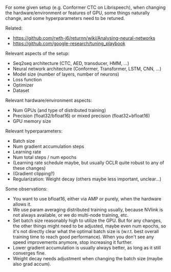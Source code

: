 For some given setup (e.g. Conformer CTC on Librispeech),
when changing the hardware/environment or features of GPU,
some things naturally change,
and some hyperparameters need to be retuned.

Related:

- https://github.com/rwth-i6/returnn/wiki/Analysing-neural-networks
- https://github.com/google-research/tuning_playbook

Relevant aspects of the setup:

- Seq2seq architecture (CTC, AED, transducer, HMM, ...)
- Neural network architecture (Conformer, Transformer, LSTM, CNN, ...)
- Model size (number of layers, number of neurons)
- Loss function
- Optimizer
- Dataset

Relevant hardware/environment aspects:

- Num GPUs (and type of distributed training)
- Precision (float32/bfloat16) or mixed precision (float32+bfloat16)
- GPU memory size

Relevant hyperparameters:

- Batch size
- Num gradient accumulation steps
- Learning rate
- Num total steps / num epochs
- (Learning rate schedule maybe, but usually OCLR quite robust to any of these changes)
- (Gradient clipping?)
- Regularization: Weight decay (others maybe less important, unclear...)

Some observations:

- You want to use bfloat16, either via AMP or purely, when the hardware allows it.
- We use param averaging distributed training usually, because NVlink is not always available, or we do multi-node training, etc.
- Set batch size reasonably high to utilize the GPU. But for any changes, the other things might need to be adjusted, maybe even num epochs, so it's not directly clear what the optimal batch size is (w.r.t. best overall training time to reach good performance). When you don't see any speed improvements anymore, stop increasing it further. 
- Lower gradient accumulation is usually always better, as long as it still converges fine.
- Weight decay needs adjustment when changing the batch size (maybe also grad accum).
